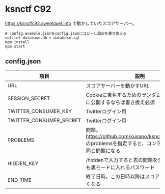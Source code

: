 # ksnctf C92

https://ksnctfc92.sweetduet.info で動かしていたスコアサーバー。

```
# config.example.jsonをconfig.jsonにコピーし設定を書き換える
sqlite3 database.db < database.sql
npm install
npm start
```

## config.json

|項目|説明|
|---|---|
|URL|スコアサーバーを動かすURL|
|SESSION_SECRET|Cookieに署名するためのランダム文字列。外部に公開するならば書き換え必須|
|TWITTER_CONSUMER_KEY|Twitterログイン用|
|TWITTER_CONSUMER_SECRET|Twitterログイン用|
|PROBLEMS|問題。 https://github.com/kusano/ksnctfc92_problem のproblemsを指定すると、コンテスト開催時と同じ問題になる|
|HIDDEN_KEY|/hiddenで入力すると表の問題を全て解かなくても裏モードに入れるパスワード|
|END_TIME|終了日時。この日時以降はスコアが更新されなくなる|
